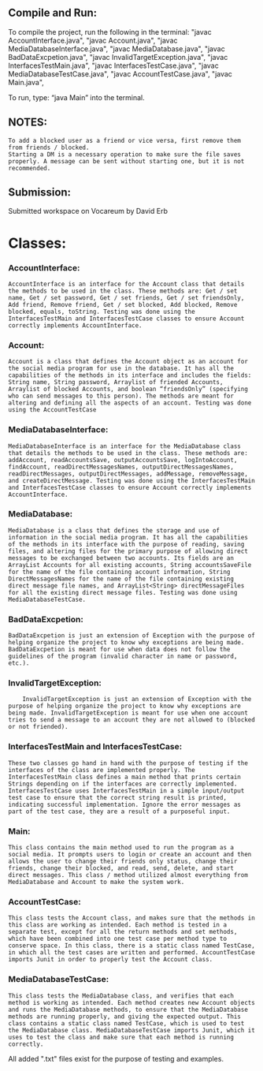 ## Compile and Run:

To compile the project, run the following in the terminal:
"javac AccountInterface.java",
"javac Account.java",
"javac MediaDatabaseInterface.java",
"javac MediaDatabase.java",
"javac BadDataExcpetion.java",
"javac InvalidTargetException.java",
"javac InterfacesTestMain.java",
"javac InterfacesTestCase.java",
"javac MediaDatabaseTestCase.java",
"javac AccountTestCase.java",
"javac Main.java",

To run, type: “java Main” into the terminal.

## NOTES:

    To add a blocked user as a friend or vice versa, first remove them from friends / blocked.
    Starting a DM is a necessary operation to make sure the file saves properly. A message can be sent without starting one, but it is not recommended.

## Submission:

Submitted workspace on Vocareum by David Erb

# Classes:

### AccountInterface:

    AccountInterface is an interface for the Account class that details the methods to be used in the class. These methods are: Get / set name, Get / set password, Get / set friends, Get / set friendsOnly, Add friend, Remove friend, Get / set blocked, Add blocked, Remove blocked, equals, toString. Testing was done using the InterfacesTestMain and InterfacesTestCase classes to ensure Account correctly implements AccountInterface.

### Account:

    Account is a class that defines the Account object as an account for the social media program for use in the database. It has all the capabilities of the methods in its interface and includes the fields: String name, String password, Arraylist of friended Accounts, Arraylist of blocked Accounts, and boolean “friendsOnly” (specifying who can send messages to this person). The methods are meant for altering and defining all the aspects of an account. Testing was done using the AccountTestCase

### MediaDatabaseInterface:

    MediaDatabaseInterface is an interface for the MediaDatabase class that details the methods to be used in the class. These methods are: addAccount, readAccountsSave, outputAccountsSave, logIntoAccount, findAccount, readDirectMessagesNames, outputDirectMessagesNames, readDirectMessages, outputDirectMessages, addMessage, removeMessage, and createDirectMessage. Testing was done using the InterfacesTestMain and InterfacesTestCase classes to ensure Account correctly implements AccountInterface.

### MediaDatabase:

    MediaDatabase is a class that defines the storage and use of information in the social media program. It has all the capabilities of the methods in its interface with the purpose of reading, saving files, and altering files for the primary purpose of allowing direct messages to be exchanged between two accounts. Its fields are an ArrayList Accounts for all existing accounts, String accountsSaveFile for the name of the file containing account information, String DirectMessagesNames for the name of the file containing existing direct message file names, and ArrayList<String> directMessageFiles for all the existing direct message files. Testing was done using MediaDatabaseTestCase.

### BadDataExcpetion:

    BadDataExcpetion is just an extension of Exception with the purpose of helping organize the project to know why exceptions are being made. BadDataExcpetion is meant for use when data does not follow the guidelines of the program (invalid character in name or password, etc.).

### InvalidTargetException:

    	InvalidTargetException is just an extension of Exception with the purpose of helping organize the project to know why exceptions are being made. InvalidTargetException is meant for use when one account tries to send a message to an account they are not allowed to (blocked or not friended).

### InterfacesTestMain and InterfacesTestCase:

    These two classes go hand in hand with the purpose of testing if the interfaces of the class are implemented properly. The InterfacesTestMain class defines a main method that prints certain Strings depending on if the interfaces are correctly implemented. InterfacesTestCase uses InterfacesTestMain in a simple input/output test case to ensure that the correct string result is printed, indicating successful implementation. Ignore the error messages as part of the test case, they are a result of a purposeful input.

### Main:

    This class contains the main method used to run the program as a social media. It prompts users to login or create an account and then allows the user to change their friends only status, change their friends, change their blocked, and read, send, delete, and start direct messages. This class / method utilized almost everything from MediaDatabase and Account to make the system work.

### AccountTestCase:

    This class tests the Account class, and makes sure that the methods in this class are working as intended. Each method is tested in a separate test, except for all the return methods and set methods, which have been combined into one test case per method type to conserve space. In this class, there is a static class named TestCase, in which all the test cases are written and performed. AccountTestCase imports Junit in order to properly test the Account class.

### MediaDatabaseTestCase:

    This class tests the MediaDatabase class, and verifies that each method is working as intended. Each method creates new Account objects and runs the MediaDatabase methods, to ensure that the MediaDatabase methods are running properly, and giving the expected output. This class contains a static class named TestCase, which is used to test the MediaDatabase class. MediaDatabaseTestCase imports Junit, which it uses to test the class and make sure that each method is running correctly.

All added ".txt" files exist for the purpose of testing and examples.
